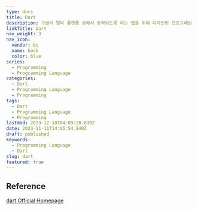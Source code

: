 ```yaml
---
type: docs
title: Dart
description: 구글이 멀티 플랫폼 상에서 동작되도록 하는 앱을 위해 디자인된 프로그래밍 언어
linkTitle: Dart
nav_weight: 3
nav_icon:
  vendor: bs
  name: book
  color: blue
series:
  - Programming
  - Programming Language
categories:
  - Dart
  - Programming Language
  - Programming
tags:
  - Dart
  - Programming Language
  - Programming
lastmod: 2023-12-10T04:09:20.830Z
date: 2023-11-11T14:05:54.840Z
draft: published
keywords:
  - Programming Language
  - Dart
slug: dart
featured: true
---
```


## Reference

[dart Official Homepage](https://dart.dev/)
